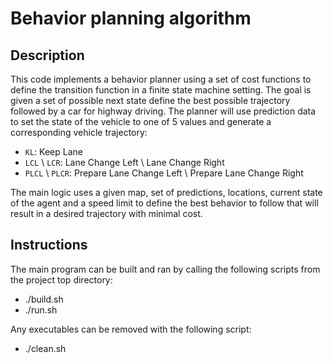 # Behavior planning algorithm

## Description  

This code implements a behavior planner using a set of cost functions to define the transition function in a finite state machine setting. The goal is given a set of possible next state define the best possible trajectory followed by a car for highway driving. The planner will use prediction data to set the state of the vehicle to one of 5 values and generate a corresponding vehicle trajectory: 

- `KL`: Keep Lane
- `LCL` \ `LCR`: Lane Change Left \ Lane Change Right
- `PLCL` \ `PLCR`: Prepare Lane Change Left \ Prepare Lane Change Right

The main logic uses a given map, set of predictions, locations, current state of the agent and a speed limit to define the best behavior to follow that will result in a desired trajectory with minimal cost.

## Instructions

The main program can be built and ran by calling the following scripts from the project top directory:

- ./build.sh
- ./run.sh
 
Any executables can be removed with the following script:

 - ./clean.sh